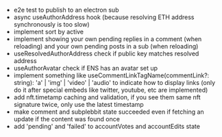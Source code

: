 - e2e test to publish to an electron sub
- async useAuthorAddress hook (because resolving ETH address synchronously is too slow)
- implement sort by active
- implement showing your own pending replies in a comment (when reloading) and your own pending posts in a sub (when reloading)
- useResolvedAuthorAddress check if public key matches resolved address
- useAuthorAvatar check if ENS has an avatar set up
- implement something like useCommentLinkTagName(commentLink?: string): 'a' | 'img' | 'video' | 'audio' to indicate how to display links (only do it after special embeds like twitter, youtube, etc are implemented)
- add nft.timetamp caching and validation, if you see them same nft signature twice, only use the latest timestamp
- make comment and subplebbit state succeeded even if fetching an update if the content was found once
- add 'pending' and 'failed' to accountVotes and accountEdits state
